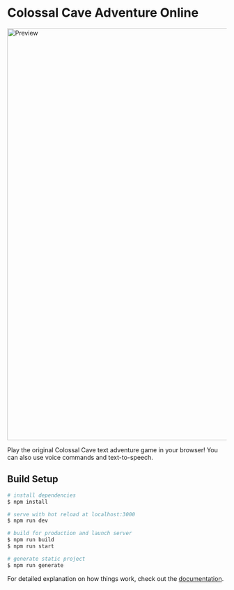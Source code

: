 # Colossal Cave Adventure Online

<img width="947" alt="Preview" src="https://user-images.githubusercontent.com/3289533/145912708-ab4f91aa-d1a5-429f-aab6-13dfa71e158e.png">

Play the original Colossal Cave text adventure game in your browser! You can also use voice commands and text-to-speech.

## Build Setup

```bash
# install dependencies
$ npm install

# serve with hot reload at localhost:3000
$ npm run dev

# build for production and launch server
$ npm run build
$ npm run start

# generate static project
$ npm run generate
```

For detailed explanation on how things work, check out the [documentation](https://nuxtjs.org).
